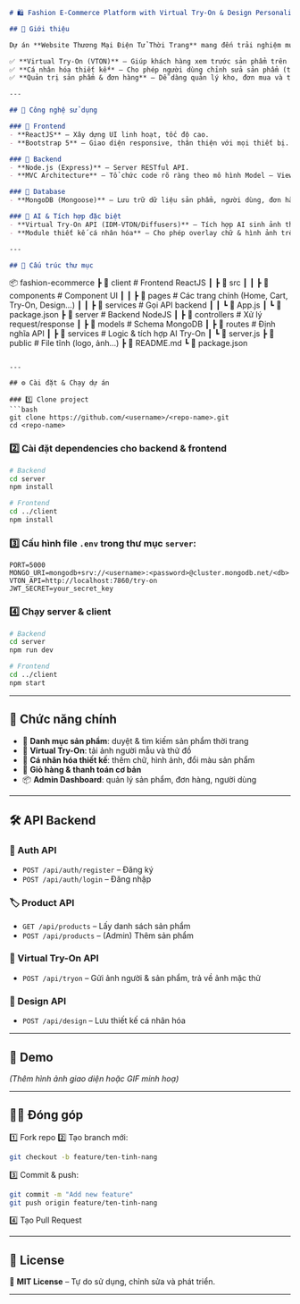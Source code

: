 ```markdown
# 🛍️ Fashion E-Commerce Platform with Virtual Try-On & Design Personalization  

## 📌 Giới thiệu  

Dự án **Website Thương Mại Điện Tử Thời Trang** mang đến trải nghiệm mua sắm trực tuyến hiện đại với nhiều tính năng nổi bật:  

✅ **Virtual Try-On (VTON)** – Giúp khách hàng xem trước sản phẩm trên người mẫu hoặc ảnh cá nhân.  
✅ **Cá nhân hóa thiết kế** – Cho phép người dùng chỉnh sửa sản phẩm (thêm chữ, hình ảnh, thay đổi màu sắc).  
✅ **Quản trị sản phẩm & đơn hàng** – Dễ dàng quản lý kho, đơn mua và thông tin khách hàng.  

---

## 🚀 Công nghệ sử dụng  

### 🔹 Frontend  
- **ReactJS** – Xây dựng UI linh hoạt, tốc độ cao.  
- **Bootstrap 5** – Giao diện responsive, thân thiện với mọi thiết bị.  

### 🔹 Backend  
- **Node.js (Express)** – Server RESTful API.  
- **MVC Architecture** – Tổ chức code rõ ràng theo mô hình Model – View – Controller.  

### 🔹 Database  
- **MongoDB (Mongoose)** – Lưu trữ dữ liệu sản phẩm, người dùng, đơn hàng.  

### 🔹 AI & Tích hợp đặc biệt  
- **Virtual Try-On API (IDM-VTON/Diffusers)** – Tích hợp AI sinh ảnh thử đồ.  
- **Module thiết kế cá nhân hóa** – Cho phép overlay chữ & hình ảnh trên sản phẩm.  

---

## 📂 Cấu trúc thư mục  

```

📦 fashion-ecommerce
┣ 📂 client           # Frontend ReactJS
┃ ┣ 📂 src
┃ ┃ ┣ 📂 components  # Component UI
┃ ┃ ┣ 📂 pages       # Các trang chính (Home, Cart, Try-On, Design…)
┃ ┃ ┣ 📂 services    # Gọi API backend
┃ ┃ ┗ 📜 App.js
┃ ┗ 📜 package.json
┣ 📂 server           # Backend NodeJS
┃ ┣ 📂 controllers   # Xử lý request/response
┃ ┣ 📂 models        # Schema MongoDB
┃ ┣ 📂 routes        # Định nghĩa API
┃ ┣ 📂 services      # Logic & tích hợp AI Try-On
┃ ┗ 📜 server.js
┣ 📂 public          # File tĩnh (logo, ảnh…)
┣ 📜 README.md
┗ 📜 package.json

````

---

## ⚙️ Cài đặt & Chạy dự án  

### 1️⃣ Clone project  
```bash
git clone https://github.com/<username>/<repo-name>.git
cd <repo-name>
````

### 2️⃣ Cài đặt dependencies cho backend & frontend

```bash
# Backend
cd server
npm install

# Frontend
cd ../client
npm install
```

### 3️⃣ Cấu hình file `.env` trong thư mục `server`:

```env
PORT=5000
MONGO_URI=mongodb+srv://<username>:<password>@cluster.mongodb.net/<db>
VTON_API=http://localhost:7860/try-on
JWT_SECRET=your_secret_key
```

### 4️⃣ Chạy server & client

```bash
# Backend
cd server
npm run dev

# Frontend
cd ../client
npm start
```

---

## 🌟 Chức năng chính

* 👕 **Danh mục sản phẩm**: duyệt & tìm kiếm sản phẩm thời trang
* 🧍 **Virtual Try-On**: tải ảnh người mẫu và thử đồ
* 🎨 **Cá nhân hóa thiết kế**: thêm chữ, hình ảnh, đổi màu sản phẩm
* 🛒 **Giỏ hàng & thanh toán cơ bản**
* 📦 **Admin Dashboard**: quản lý sản phẩm, đơn hàng, người dùng

---

## 🛠️ API Backend

### 🔑 Auth API

* `POST /api/auth/register` – Đăng ký
* `POST /api/auth/login` – Đăng nhập

### 🏷 Product API

* `GET /api/products` – Lấy danh sách sản phẩm
* `POST /api/products` – (Admin) Thêm sản phẩm

### 🧍 Virtual Try-On API

* `POST /api/tryon` – Gửi ảnh người & sản phẩm, trả về ảnh mặc thử

### 🎨 Design API

* `POST /api/design` – Lưu thiết kế cá nhân hóa

---

## 📸 Demo

*(Thêm hình ảnh giao diện hoặc GIF minh hoạ)*

---

## 👨‍💻 Đóng góp

1️⃣ Fork repo
2️⃣ Tạo branch mới:

```bash
git checkout -b feature/ten-tinh-nang
```

3️⃣ Commit & push:

```bash
git commit -m "Add new feature"
git push origin feature/ten-tinh-nang
```

4️⃣ Tạo Pull Request

---

## 📄 License

📜 **MIT License** – Tự do sử dụng, chỉnh sửa và phát triển.

---

```
```
